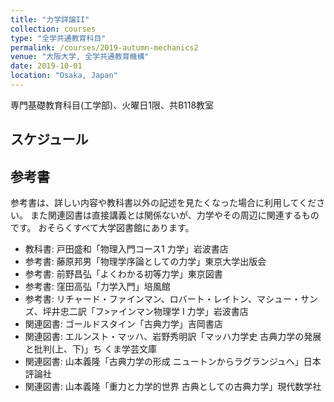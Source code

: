 ```yaml
---
title: "力学詳論II"
collection: courses
type: "全学共通教育科目"
permalink: /courses/2019-autumn-mechanics2
venue: "大阪大学, 全学共通教育機構"
date: 2019-10-01
location: "Osaka, Japan"
---
```


専門基礎教育科目(工学部)、火曜日1限、共B118教室  
<!-- [KOANシラバス](https://koan.osaka-u.ac.jp/campusweb/campussquare.do?_flowExecutionKey=_c2576BE84-121F-CBB6-73A5-9DA378AB98F8_kE3DBD3AA-7DE6-82CC-3F1E-5B94CC9D7D10) -->



スケジュール
-----

<!--
**10月2日**  
質点の力学(力学I)の復習: 復習、減衰振動  

**10月9日**  
質点の力学: 減衰振動(続き)、強制振動と共鳴  

**10月16日**  
角運動量: 角運動量と力のモーメント、ベクトルの外積

**10月23日**  
ベクトルの外積(続き):スカラー三重積、ベクトル三重積  
質点系の力学: 運動量保存則、二体問題

**10月30日**  
質点系の力学: 二体問題と惑星運動への補正、潮汐、全運動エネルギーとその分解、全角運動量とその分解

**11月6日**  
剛体入門: 剛体とは、剛体運動の記述、慣性モーメント、例:実体振り子

**11月13日**  
剛体入門: 慣性モーメントの計算、剛体運動の例(斜面を転がる剛体、ビリヤード球)

**11月20日**  
剛体入門: 剛体運動の例(ビリヤード球の解析の続き、撃力と抗力)、コマの歳差運動  

**11月27日**  
相対運動: 回転をともなわない相対運動、座標変換

**12月4日**  
中間試験: 詳細は上記に  
相対運動: 三次元の回転、Euler角、回転座標系

**12月11日**  
相対運動: 回転座標系の慣性力、角速度ベクトルと三次元の回転系、回転系の運動方程式

**12月18日**  
相対運動: 地球表面近くでの運動、ナイルの放物線、フーコーの振り子

**12月25日**  
(月曜日の振替で講義無し)

**1月8日**  
その他: 連成振動

**1月15日**  
その他: 変分

**1月22日**  
その他: 変分、未定乗数法

**1月29日**  
期末試験

中間試験
--------
12月4日、講義時間中に30分程度の中間試験を行う。
出題内容は、(1)慣性モーメントの簡単な計算(例題レベル)、(2)物理振子、である。
教科書、講義ノートを十分に復習して臨むこと。

-->

参考書
-----
参考書は、詳しい内容や教科書以外の記述を見たくなった場合に利用してください。
また関連図書は直接講義とは関係ないが、力学やその周辺に関連するものです。
おそらくすべて大学図書館にあります。
* 教科書: 戸田盛和「物理入門コース1 力学」岩波書店
* 参考書: 藤原邦男「物理学序論としての力学」東京大学出版会
* 参考書: 前野昌弘「よくわかる初等力学」東京図書
* 参考書: 窪田高弘「力学入門」培風館
* 参考書: リチャード・ファインマン、ロバート・レイトン、マシュー・サンズ、坪井忠二訳「フ>ァインマン物理学 I 力学」岩波書店
* 関連図書: ゴールドスタイン「古典力学」吉岡書店
* 関連図書: エルンスト・マッハ、岩野秀明訳「マッハ力学史 古典力学の発展と批判(上、下)」ち
くま学芸文庫
* 関連図書: 山本義隆「古典力学の形成 ニュートンからラグランジュへ」日本評論社
* 関連図書: 山本義隆「重力と力学的世界 古典としての古典力学」現代数学社
